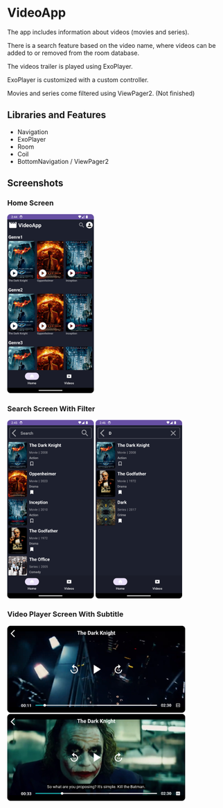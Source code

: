 # VideoApp
The app includes information about videos (movies and series).

There is a search feature based on the video name, where videos can be added to or removed from the room database.

The videos trailer is played using ExoPlayer.

ExoPlayer is customized with a custom controller.

Movies and series come filtered using ViewPager2. (Not finished)

## Libraries and Features
- Navigation
- ExoPlayer
- Room
- Coil
- BottomNavigation / ViewPager2

## Screenshots

### Home Screen
<img src="https://github.com/darasoylu/VideoApp/blob/master/screenshots/image_home.png" width="200">

### Search Screen With Filter
<div>
<img src="https://github.com/darasoylu/VideoApp/blob/master/screenshots/image_search.png" width="200">
<img src="https://github.com/darasoylu/VideoApp/blob/master/screenshots/image_search_filter.png" width="200">
</div>

### Video Player Screen With Subtitle
<div>
<img src="https://github.com/darasoylu/VideoApp/blob/master/screenshots/image_video.png" height="200">
<img src="https://github.com/darasoylu/VideoApp/blob/master/screenshots/image_video_with_subtitle.png" height="200">
</div>

